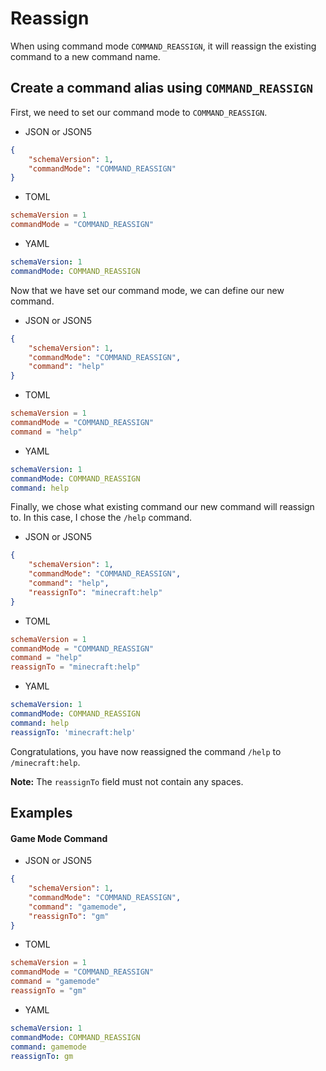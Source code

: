 # Reassign

When using command mode `COMMAND_REASSIGN`, it will reassign the existing command to a new command name.

## Create a command alias using `COMMAND_REASSIGN`

First, we need to set our command mode to `COMMAND_REASSIGN`.

* JSON or JSON5

```json
{
    "schemaVersion": 1,
    "commandMode": "COMMAND_REASSIGN"
}
```

* TOML

```toml
schemaVersion = 1
commandMode = "COMMAND_REASSIGN"
```

* YAML

```yaml
schemaVersion: 1
commandMode: COMMAND_REASSIGN
```

Now that we have set our command mode, we can define our new command.

* JSON or JSON5

```json
{
    "schemaVersion": 1,
    "commandMode": "COMMAND_REASSIGN",
    "command": "help"
}
```

* TOML

```toml
schemaVersion = 1
commandMode = "COMMAND_REASSIGN"
command = "help"
```

* YAML

```yaml
schemaVersion: 1
commandMode: COMMAND_REASSIGN
command: help
```

Finally, we chose what existing command our new command will reassign to. In this case, I chose the `/help` command.

* JSON or JSON5

```json
{
    "schemaVersion": 1,
    "commandMode": "COMMAND_REASSIGN",
    "command": "help",
    "reassignTo": "minecraft:help"
}
```

* TOML

```toml
schemaVersion = 1
commandMode = "COMMAND_REASSIGN"
command = "help"
reassignTo = "minecraft:help"
```

* YAML

```yaml
schemaVersion: 1
commandMode: COMMAND_REASSIGN
command: help
reassignTo: 'minecraft:help'
```

Congratulations, you have now reassigned the command `/help` to `/minecraft:help`.

**Note:** The `reassignTo` field must not contain any spaces.

## Examples

#### Game Mode Command

* JSON or JSON5

```json
{
    "schemaVersion": 1,
    "commandMode": "COMMAND_REASSIGN",
    "command": "gamemode",
    "reassignTo": "gm"
}
```

* TOML

```toml
schemaVersion = 1
commandMode = "COMMAND_REASSIGN"
command = "gamemode"
reassignTo = "gm"
```

* YAML

```yaml
schemaVersion: 1
commandMode: COMMAND_REASSIGN
command: gamemode
reassignTo: gm
```
